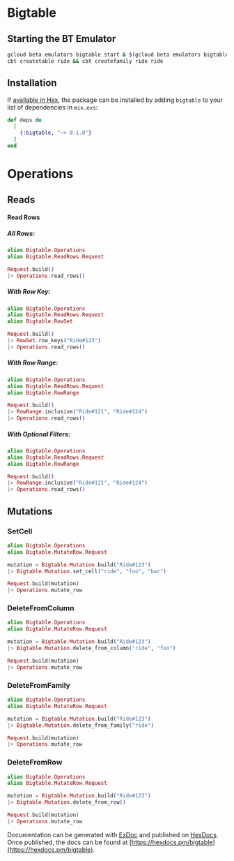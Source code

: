 # Bigtable

## Starting the BT Emulator

```bash
gcloud beta emulators bigtable start & $(gcloud beta emulators bigtable env-init)
cbt createtable ride && cbt createfamily ride ride
```

## Installation

If [available in Hex](https://hex.pm/docs/publish), the package can be installed
by adding `bigtable` to your list of dependencies in `mix.exs`:

```elixir
def deps do
  [
    {:bigtable, "~> 0.1.0"}
  ]
end
```

# Operations

## Reads

#### Read Rows

##### All Rows:

```elixir
alias Bigtable.Operations
alias Bigtable.ReadRows.Request

Request.build()
|> Operations.read_rows()
```

##### With Row Key:

```elixir
alias Bigtable.Operations
alias Bigtable.ReadRows.Request
alias Bigtable.RowSet

Request.build()
|> RowSet.row_keys("Ride#123")
|> Operations.read_rows()
```

##### With Row Range:

```elixir
alias Bigtable.Operations
alias Bigtable.ReadRows.Request
alias Bigtable.RowRange

Request.build()
|> RowRange.inclusive("Ride#121", "Ride#124")
|> Operations.read_rows()
```

##### With Optional Filters:

```elixir
alias Bigtable.Operations
alias Bigtable.ReadRows.Request
alias Bigtable.RowRange

Request.build()
|> RowRange.inclusive("Ride#121", "Ride#124")
|> Operations.read_rows()
```

## Mutations

### SetCell

```elixir
alias Bigtable.Operations
alias Bigtable.MutateRow.Request

mutation = Bigtable.Mutation.build("Ride#123")
|> Bigtable.Mutation.set_cell("ride", "foo", "bar")

Request.build(mutation)
|> Operations.mutate_row
```

### DeleteFromColumn

```elixir
alias Bigtable.Operations
alias Bigtable.MutateRow.Request

mutation = Bigtable.Mutation.build("Ride#123")
|> Bigtable.Mutation.delete_from_column("ride", "foo")

Request.build(mutation)
|> Operations.mutate_row
```

### DeleteFromFamily

```elixir
alias Bigtable.Operations
alias Bigtable.MutateRow.Request

mutation = Bigtable.Mutation.build("Ride#123")
|> Bigtable.Mutation.delete_from_family("ride")

Request.build(mutation)
|> Operations.mutate_row
```

### DeleteFromRow

```elixir
alias Bigtable.Operations
alias Bigtable.MutateRow.Request

mutation = Bigtable.Mutation.build("Ride#123")
|> Bigtable.Mutation.delete_from_row()

Request.build(mutation)
|> Operations.mutate_row
```

Documentation can be generated with [ExDoc](https://github.com/elixir-lang/ex_doc)
and published on [HexDocs](https://hexdocs.pm). Once published, the docs can
be found at [https://hexdocs.pm/bigtable](https://hexdocs.pm/bigtable).
